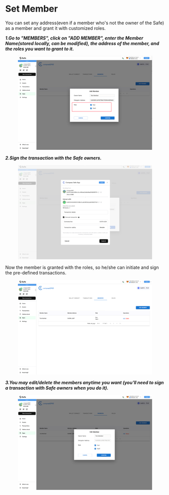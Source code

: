 # Set Member

You can set any address(even if a member who's not the owner of the Safe) as a member and grant it with customized roles. &#x20;

_**1.Go to "MEMBERS", click on "ADD MEMBER", enter the Member Name(stored locally, can be modified), the address of the member, and the roles you want to grant to it.**_

<figure><img src="../../.gitbook/assets/image (26).png" alt=""><figcaption></figcaption></figure>



_**2.Sign the transaction with the Safe owners.**_

<figure><img src="../../.gitbook/assets/image (25).png" alt=""><figcaption></figcaption></figure>

Now the member is granted with the roles, so he/she can initiate and sign the pre-defined transactions.

<figure><img src="../../.gitbook/assets/image (34) (1).png" alt=""><figcaption></figcaption></figure>



_**3.You may edit/delete the members anytime you want (you'll need to sign a transaction with Safe owners when you do it).**_

<figure><img src="../../.gitbook/assets/image (5) (1) (2).png" alt=""><figcaption></figcaption></figure>
